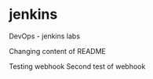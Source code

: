 # jenkins
DevOps - jenkins labs


Changing content of README

Testing webhook
Second test of webhook
